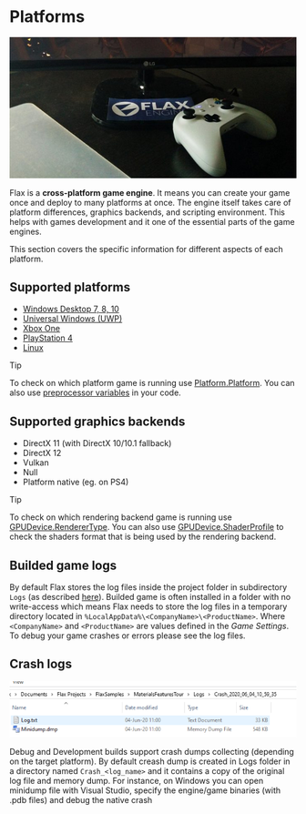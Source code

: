 # Platforms

![Title](media/title.jpg)

Flax is a **cross-platform game engine**. It means you can create your game once and deploy to many platforms at once. The engine itself takes care of platform differences, graphics backends, and scripting environment. This helps with games development and it one of the essential parts of the game engines.

This section covers the specific information for different aspects of each platform.

## Supported platforms

* [Windows Desktop 7, 8, 10](windows.md)
* [Universal Windows (UWP)](uwp.md)
* [Xbox One](xbox-one.md)
* [PlayStation 4](ps4.md)
* [Linux](linux.md)

> [!TIP]
> To check on which platform game is running use [Platform.Platform](https://docs.flaxengine.com/api/FlaxEngine.Platform.html#FlaxEngine_Application_Platform). You can also use [preprocessor variables](../scripting/preprocessor.md) in your code.

## Supported graphics backends

* DirectX 11 (with DirectX 10/10.1 fallback)
* DirectX 12
* Vulkan
* Null
* Platform native (eg. on PS4)

> [!TIP]
> To check on which rendering backend game is running use [GPUDevice.RendererType](https://docs.flaxengine.com/api/FlaxEngine.GPUDevice.html#FlaxEngine_Rendering_GPUDevice_RendererType). You can also use [GPUDevice.ShaderProfile](https://docs.flaxengine.com/api/FlaxEngine.GPUDevice.html#FlaxEngine_Rendering_GPUDevice_ShaderProfile) to check the shaders format that is being used by the rendering backend.

## Builded game logs

By default Flax stores the log files inside the project folder in subdirectory `Logs` (as described [here](../get-started/project-structure.md)). Builded game is often installed in a folder with no write-access which means Flax needs to store the log files in a temporary directory located in `%LocalAppData%\<CompanyName>\<ProductName>`. Where `<CompanyName>` and `<ProductName>` are values defined in the *Game Settings*. To debug your game crashes or errors please see the log files.

## Crash logs

![Crash Data](media/crash-files.png)

Debug and Development builds support crash dumps collecting (depending on the target platform). By default creash dump is created in Logs folder in a directory named `Crash_<log_name>` and it contains a copy of the original log file and memory dump.
For instance, on Windows you can open minidump file with Visual Studio, specify the engine/game binaries (with .pdb files) and debug the native crash
